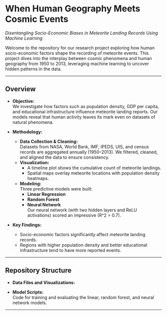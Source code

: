 # When Human Geography Meets Cosmic Events

_Disentangling Socio-Economic Biases in Meteorite Landing Records Using Machine Learning_

Welcome to the repository for our research project exploring how human socio-economic factors shape the recording of meteorite events. This project dives into the interplay between cosmic phenomena and human geography from 1950 to 2013, leveraging machine learning to uncover hidden patterns in the data.

---

## Overview

- **Objective:**  
  We investigate how factors such as population density, GDP per capita, and educational infrastructure influence meteorite landing reports. Our models reveal that human activity leaves its mark even on datasets of natural phenomena.

- **Methodology:**  
  - **Data Collection & Cleaning:**  
    Datasets from NASA, World Bank, IMF, IPEDS, UIS, and census records are aggregated annually (1950–2013). We filtered, cleaned, and aligned the data to ensure consistency.
  - **Visualization:**  
    - A timeline plot shows the cumulative count of meteorite landings.
    - Spatial maps overlay meteorite locations with population density heatmaps.
  - **Modeling:**  
    Three predictive models were built:
    - **Linear Regression**
    - **Random Forest**
    - **Neural Network**  
      Our neural network (with two hidden layers and ReLU activations) scored an impressive \(R^2 = 0.7\).

- **Key Findings:**  
  - Socio-economic factors significantly affect meteorite landing records.
  - Regions with higher population density and better educational infrastructure tend to have more reported events.

---

## Repository Structure

- **Data Files and Visualizations:**  

- **Model Scripts:**  
  Code for training and evaluating the linear, random forest, and neural network models.

---




